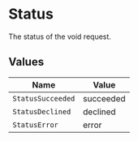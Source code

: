 # Status

The status of the void request.


## Values

| Name              | Value             |
| ----------------- | ----------------- |
| `StatusSucceeded` | succeeded         |
| `StatusDeclined`  | declined          |
| `StatusError`     | error             |